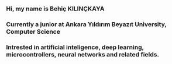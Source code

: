 ### Hi, my name is Behiç KILINÇKAYA

### Currently a junior at Ankara Yıldırım Beyazıt University, Computer Science

### Intrested in artificial inteligence, deep learning, microcontrollers, neural networks and related fields.

